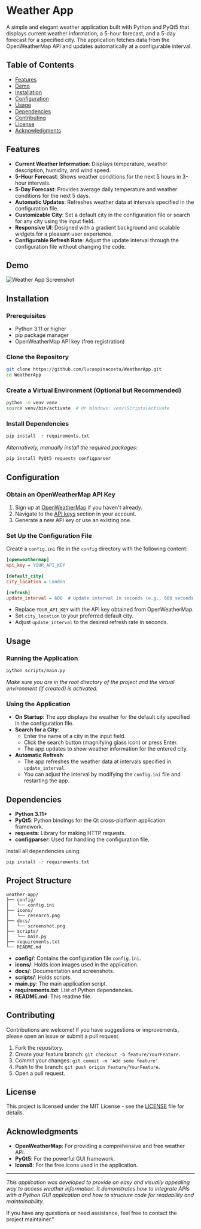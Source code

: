 # Weather App

A simple and elegant weather application built with Python and PyQt5 that displays current weather information, a 5-hour forecast, and a 5-day forecast for a specified city. The application fetches data from the OpenWeatherMap API and updates automatically at a configurable interval.

## Table of Contents

- [Features](#features)
- [Demo](#demo)
- [Installation](#installation)
- [Configuration](#configuration)
- [Usage](#usage)
- [Dependencies](#dependencies)
- [Contributing](#contributing)
- [License](#license)
- [Acknowledgments](#acknowledgments)

## Features

- **Current Weather Information**: Displays temperature, weather description, humidity, and wind speed.
- **5-Hour Forecast**: Shows weather conditions for the next 5 hours in 3-hour intervals.
- **5-Day Forecast**: Provides average daily temperature and weather conditions for the next 5 days.
- **Automatic Updates**: Refreshes weather data at intervals specified in the configuration file.
- **Customizable City**: Set a default city in the configuration file or search for any city using the input field.
- **Responsive UI**: Designed with a gradient background and scalable widgets for a pleasant user experience.
- **Configurable Refresh Rate**: Adjust the update interval through the configuration file without changing the code.

## Demo

![Weather App Screenshot](docs/screenshot.png)

## Installation

### Prerequisites

- Python 3.11 or higher
- pip package manager
- OpenWeatherMap API key (free registration)

### Clone the Repository

```bash
git clone https://github.com/lucaspinacosta/WeatherApp.git
cd WeatherApp
```

### Create a Virtual Environment (Optional but Recommended)

```bash
python -m venv venv
source venv/bin/activate  # On Windows: venv\Scripts\activate
```

### Install Dependencies

```bash
pip install -r requirements.txt
```

_Alternatively, manually install the required packages:_

```bash
pip install PyQt5 requests configparser
```

## Configuration

### Obtain an OpenWeatherMap API Key

1. Sign up at [OpenWeatherMap](https://openweathermap.org/) if you haven't already.
2. Navigate to the [API keys](https://home.openweathermap.org/api_keys) section in your account.
3. Generate a new API key or use an existing one.

### Set Up the Configuration File

Create a `config.ini` file in the `config` directory with the following content:

```ini
[openweathermap]
api_key = YOUR_API_KEY

[default_city]
city_location = London

[refresh]
update_interval = 600  # Update interval in seconds (e.g., 600 seconds = 10 minutes)
```

- Replace `YOUR_API_KEY` with the API key obtained from OpenWeatherMap.
- Set `city_location` to your preferred default city.
- Adjust `update_interval` to the desired refresh rate in seconds.

## Usage

### Running the Application

```bash
python scripts/main.py
```

_Make sure you are in the root directory of the project and the virtual environment (if created) is activated._

### Using the Application

- **On Startup**: The app displays the weather for the default city specified in the configuration file.
- **Search for a City**:
  - Enter the name of a city in the input field.
  - Click the search button (magnifying glass icon) or press Enter.
  - The app updates to show weather information for the entered city.
- **Automatic Refresh**:
  - The app refreshes the weather data at intervals specified in `update_interval`.
  - You can adjust the interval by modifying the `config.ini` file and restarting the app.

## Dependencies

- **Python 3.11+**
- **PyQt5**: Python bindings for the Qt cross-platform application framework.
- **requests**: Library for making HTTP requests.
- **configparser**: Used for handling the configuration file.

Install all dependencies using:

```bash
pip install -r requirements.txt
```

## Project Structure

```
weather-app/
├── config/
│   └── config.ini
├── icons/
│   └── research.png
├── docs/
│   └── screenshot.png
├── scripts/
│   └── main.py
├── requirements.txt
└── README.md
```

- **config/**: Contains the configuration file `config.ini`.
- **icons/**: Holds icon images used in the application.
- **docs/**: Documentation and screenshots.
- **scripts/**: Holds scripts.
- **main.py**: The main application script.
- **requirements.txt**: List of Python dependencies.
- **README.md**: This readme file.

## Contributing

Contributions are welcome! If you have suggestions or improvements, please open an issue or submit a pull request.

1. Fork the repository.
2. Create your feature branch: `git checkout -b feature/YourFeature`.
3. Commit your changes: `git commit -m 'Add some feature'`.
4. Push to the branch: `git push origin feature/YourFeature`.
5. Open a pull request.

## License

This project is licensed under the MIT License - see the [LICENSE](LICENSE) file for details.

## Acknowledgments

- **OpenWeatherMap**: For providing a comprehensive and free weather API.
- **PyQt5**: For the powerful GUI framework.
- **Icons8**: For the free icons used in the application.

---

_This application was developed to provide an easy and visually appealing way to access weather information. It demonstrates how to integrate APIs with a Python GUI application and how to structure code for readability and maintainability._

If you have any questions or need assistance, feel free to contact the project maintainer."
